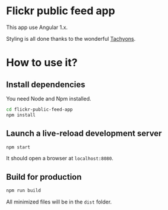 # Flickr public feed app

This app use Angular 1.x.

Styling is all done thanks to the wonderful [Tachyons](http://tachyons.io/).

# How to use it?

## Install dependencies

You need Node and Npm installed.

```bash
cd flickr-public-feed-app
npm install
```

## Launch a live-reload development server

```bash
npm start
```

It should open a browser at `localhost:8080`.

## Build for production

```bash
npm run build
```

All minimized files will be in the `dist` folder.
